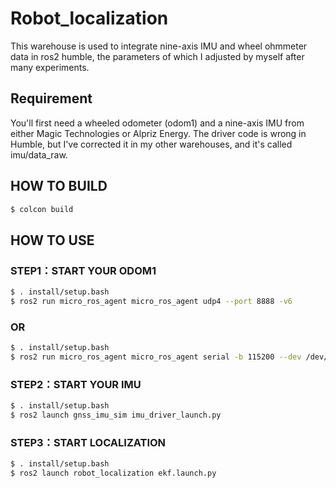 Robot_localization
==================

This warehouse is used to integrate nine-axis IMU and wheel ohmmeter data in ros2 humble, the parameters of which I adjusted by myself after many experiments.

## Requirement
You'll first need a wheeled odometer (odom1) and a nine-axis IMU from either Magic Technologies or Alpriz Energy. The driver code is wrong in Humble, but I've corrected it in my other warehouses, and it's called imu/data_raw.

## HOW TO BUILD
```bash
$ colcon build
```
## HOW TO USE
### STEP1：START YOUR ODOM1
```bash
$ . install/setup.bash
$ ros2 run micro_ros_agent micro_ros_agent udp4 --port 8888 -v6
```
### OR
```bash
$ . install/setup.bash
$ ros2 run micro_ros_agent micro_ros_agent serial -b 115200 --dev /dev/ttyACM0 -v6
```
### STEP2：START YOUR IMU
```bash
$ . install/setup.bash
$ ros2 launch gnss_imu_sim imu_driver_launch.py
```
### STEP3：START LOCALIZATION
```bash
$ . install/setup.bash
$ ros2 launch robot_localization ekf.launch.py
```
